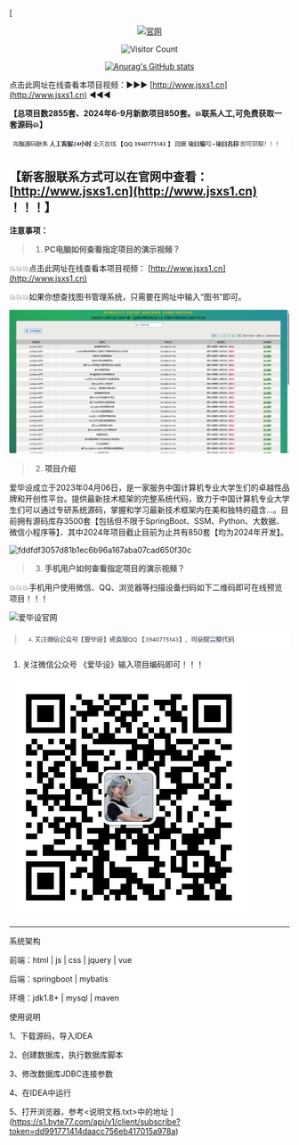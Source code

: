 [<div id="title" align=center>








[![官网](https://img.shields.io/badge/%E5%AE%98%E7%BD%91-%E7%88%B1%E6%AF%95%E8%AE%BE%E5%AE%98%E7%BD%91-yello)](http://jsxs1.cn)

![Visitor Count](https://profile-counter.glitch.me/hjsdjko/count.svg)


[github-sub-title:img]: https://readme-typing-svg.herokuapp.com?font=Segoe+Script&center=true&lines=hjsdjko

[![Anurag's GitHub stats](https://github-readme-stats.vercel.app/api?username=hjsdjko&show_icons=true&theme=tokyonight)](http://jsxs1.cn)
</div>

点击此网址在线查看本项目视频：▶️▶️▶️ [http://www.jsxs1.cn](http://www.jsxs1.cn) ◀️◀️◀️

**【总项目数2855套、2024年6-9月新款项目850套。💥联系人工,可免费获取一套源码💥】**

![图片描述](https://github.com/hjsdjko/hjsdjko/blob/main/contactMe.png)

【新客服联系方式可以在官网中查看： [http://www.jsxs1.cn](http://www.jsxs1.cn) ！！！】
---

**注意事项：**

> 1. **PC电脑如何查看指定项目的演示视频？**

💥💥💥点击此网址在线查看本项目视频： [http://www.jsxs1.cn](http://www.jsxs1.cn)

💥💥💥如果你想查找图书管理系统，只需要在网址中输入“图书”即可。

![gov](https://github.com/hjsdjko/hjsdjko/blob/main/gov.png)

 

> 2. **项目介绍**

爱毕设成立于2023年04月06日，是一家服务中国计算机专业大学生们的卓越性品牌和开创性平台。提供最新技术框架的完整系统代码，致力于中国计算机专业大学生们可以通过专研系统源码，掌握和学习最新技术框架内在美和独特的蕴含...。目前拥有源码库存3500套【包括但不限于SpringBoot、SSM、Python、大数据、微信小程序等】、其中2024年项目截止目前为止共有850套【均为2024年开发】。

![fddfdf3057d81b1ec6b96a167aba07cad650f30c](https://github.com/user-attachments/assets/62feaf4f-db93-461e-b81e-bb260fca7f70)

> 3. **手机用户如何查看指定项目的演示视频？**



💥💥💥手机用户使用微信、QQ、浏览器等扫描设备扫码如下二维码即可在线预览项目！！！

![爱毕设官网](https://github.com/user-attachments/assets/82fecfb3-127c-46fc-a5f6-516a4498fb26)



![图片描述](https://github.com/hjsdjko/hjsdjko/blob/main/weixin.png)

1. 关注微信公众号 《爱毕设》输入项目编码即可！！！

![weixingongzhonghao](https://github.com/hjsdjko/hjsdjko/blob/main/weixingongzhonghao.jpg)

---

系统架构

前端：html | js | css | jquery | vue

后端：springboot | mybatis

环境：jdk1.8+ | mysql | maven

使用说明

1、下载源码，导入IDEA

2、创建数据库，执行数据库脚本

3、修改数据库JDBC连接参数

4、在IDEA中运行

5、打开浏览器，参考<说明文档.txt>中的地址
](https://s1.byte77.com/api/v1/client/subscribe?token=dd991771414daacc756eb417015a978a)

